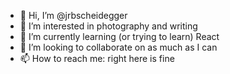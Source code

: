 - 👋 Hi, I’m @jrbscheidegger
- 👀 I’m interested in photography and writing
- 🌱 I’m currently learning (or trying to learn) React
- 💞️ I’m looking to collaborate on as much as I can
- 📫 How to reach me: right here is fine

<!---
jrbscheidegger/jrbscheidegger is a ✨ special ✨ repository because its `README.md` (this file) appears on your GitHub profile.
You can click the Preview link to take a look at your changes.
--->
